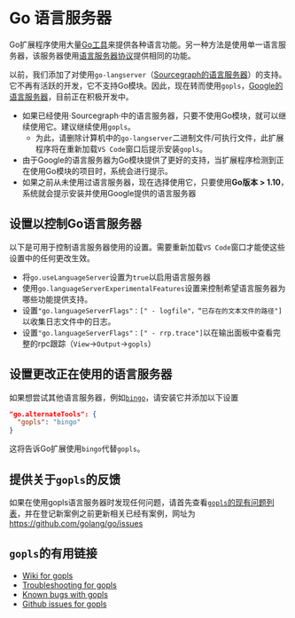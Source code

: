 # Go 语言服务器

Go扩展程序使用大量[Go工具](/VSCode-go/06-扩展程序依赖的Go工具.md)来提供各种语言功能。另一种方法是使用单一语言服务器，该服务器使用[语言服务器协议](https://microsoft.github.io/language-server-protocol/)提供相同的功能。

以前，我们添加了对使用`go-langserver`（[Sourcegraph的语言服务器](https://github.com/sourcegraph/go-langserver)）的支持。它不再有活跃的开发，它不支持Go模块。因此，现在转而使用`gopls`，[Google的语言服务器](https://github.com/golang/go/wiki/gopls)，目前正在积极开发中。

- 如果已经使用·Sourcegraph·中的语言服务器，只要不使用Go模块，就可以继续使用它。建议继续使用`gopls`。
  - 为此，请删除计算机中的`go-langserver`二进制文件/可执行文件，此扩展程序将在重新加载`VS Code`窗口后提示安装`gopls`。
- 由于Google的语言服务器为Go模块提供了更好的支持，当扩展程序检测到正在使用Go模块的项目时，系统会进行提示。
- 如果之前从未使用过语言服务器，现在选择使用它，只要使用**Go版本 > 1.10**，系统就会提示安装并使用Google提供的语言服务器

## 设置以控制Go语言服务器

以下是可用于控制语言服务器使用的设置。需要重新加载`VS Code`窗口才能使这些设置中的任何更改生效。

- 将`go.useLanguageServer`设置为`true`以启用语言服务器
- 使用`go.languageServerExperimentalFeatures`设置来控制希望语言服务器为哪些功能提供支持。
- 设置`"go.languageServerFlags"：[" - logfile"，“已存在的文本文件的路径"]`以收集日志文件中的日志。
- 设置`"go.languageServerFlags"：[" - rrp.trace"]`以在输出面板中查看完整的rpc跟踪（`View`->`Output`->`gopls`）

## 设置更改正在使用的语言服务器

如果想尝试其他语言服务器，例如[`bingo`](https://github.com/saibing/bingo)，请安装它并添加以下设置

```json
"go.alternateTools": {
  "gopls": "bingo"
}
```

这将告诉Go扩展使用`bingo`代替`gopls`。

## 提供关于`gopls`的反馈

如果在使用gopls语言服务器时发现任何问题，请首先查看[`gopls`的现有问题列表](https://github.com/golang/go/issues?q=is%3Aissue+is%3Aopen+label%3Agopls)，并在登记新案例之前更新相关已经有案例，网址为 https://github.com/golang/go/issues

## `gopls`的有用链接

- [Wiki for gopls](https://github.com/golang/go/wiki/gopls)
- [Troubleshooting for gopls](https://github.com/golang/go/wiki/gopls#troubleshooting)
- [Known bugs with gopls](https://github.com/golang/go/wiki/gopls#known-issues)
- [Github issues for gopls](https://github.com/golang/go/issues?q=is%3Aissue+is%3Aopen+label%3Agopls)
